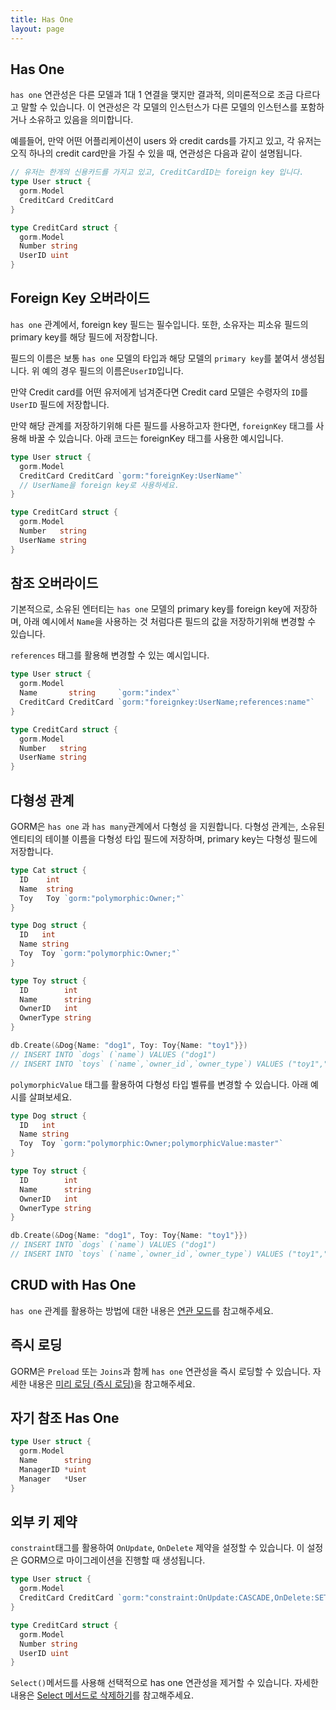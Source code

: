 ```yaml
---
title: Has One
layout: page
---
```


## Has One

`has one` 연관성은 다른 모델과 1대 1 연결을 맺지만 결과적, 의미론적으로 조금 다르다고 말할 수 있습니다. 이 연관성은 각 모델의 인스턴스가 다른 모델의 인스턴스를 포함하거나 소유하고 있음을 의미합니다.

예를들어, 만약 어떤 어플리케이션이 users 와 credit cards를 가지고 있고, 각 유저는 오직 하나의 credit card만을 가질 수 있을 때, 연관성은 다음과 같이 설명됩니다.

```go
// 유저는 한개의 신용카드를 가지고 있고, CreditCardID는 foreign key 입니다.
type User struct {
  gorm.Model
  CreditCard CreditCard
}

type CreditCard struct {
  gorm.Model
  Number string
  UserID uint
}
```

## Foreign Key 오버라이드

`has one` 관계에서, foreign key 필드는 필수입니다. 또한, 소유자는 피소유 필드의 primary key를 해당 필드에 저장합니다.

필드의 이름은 보통 `has one`  모델의 타입과  해당 모델의  `primary key`를 붙여서 생성됩니다. 위 예의 경우 필드의 이름은`UserID`입니다.

만약 Credit card를 어떤 유저에게 넘겨준다면 Credit card 모델은 수령자의 `ID`를  `UserID` 필드에 저장합니다.

만약 해당 관계를 저장하기위해 다른 필드를 사용하고자 한다면,  `foreignKey` 태그를 사용해 바꿀 수 있습니다. 아래 코드는 foreignKey 태그를 사용한 예시입니다.

```go
type User struct {
  gorm.Model
  CreditCard CreditCard `gorm:"foreignKey:UserName"`
  // UserName을 foreign key로 사용하세요.
}

type CreditCard struct {
  gorm.Model
  Number   string
  UserName string
}
```

## 참조 오버라이드

기본적으로, 소유된 엔터티는 `has one` 모델의 primary key를 foreign key에 저장하며, 아래 예시에서 `Name`을 사용하는 것 처럼다른 필드의 값을 저장하기위해 변경할 수 있습니다.

`references` 태그를 활용해 변경할 수 있는 예시입니다.

```go
type User struct {
  gorm.Model
  Name       string     `gorm:"index"`
  CreditCard CreditCard `gorm:"foreignkey:UserName;references:name"`
}

type CreditCard struct {
  gorm.Model
  Number   string
  UserName string
}
```

## 다형성 관계

GORM은  `has one` 과 `has many`관계에서 다형성 을 지원합니다. 다형성 관계는, 소유된 엔티티의 테이블 이름을 다형성 타입 필드에 저장하며, primary key는 다형성 필드에 저장합니다.

```go
type Cat struct {
  ID    int
  Name  string
  Toy   Toy `gorm:"polymorphic:Owner;"`
}

type Dog struct {
  ID   int
  Name string
  Toy  Toy `gorm:"polymorphic:Owner;"`
}

type Toy struct {
  ID        int
  Name      string
  OwnerID   int
  OwnerType string
}

db.Create(&Dog{Name: "dog1", Toy: Toy{Name: "toy1"}})
// INSERT INTO `dogs` (`name`) VALUES ("dog1")
// INSERT INTO `toys` (`name`,`owner_id`,`owner_type`) VALUES ("toy1","1","dogs")
```

`polymorphicValue` 태그를 활용하여 다형성 타입 벨류를 변경할 수 있습니다. 아래 예시를 살펴보세요.

```go
type Dog struct {
  ID   int
  Name string
  Toy  Toy `gorm:"polymorphic:Owner;polymorphicValue:master"`
}

type Toy struct {
  ID        int
  Name      string
  OwnerID   int
  OwnerType string
}

db.Create(&Dog{Name: "dog1", Toy: Toy{Name: "toy1"}})
// INSERT INTO `dogs` (`name`) VALUES ("dog1")
// INSERT INTO `toys` (`name`,`owner_id`,`owner_type`) VALUES ("toy1","1","master")
```

## CRUD with Has One

`has one` 관계를 활용하는 방법에 대한 내용은 [연관 모드](associations.html#Association-Mode)를 참고해주세요.

## 즉시 로딩

GORM은 `Preload` 또는 `Joins`과 함께 `has one` 연관성을 즉시 로딩할 수 있습니다. 자세한 내용은  [미리 로딩 (즉시 로딩)](preload.html)을 참고해주세요.

## 자기 참조 Has One

```go
type User struct {
  gorm.Model
  Name      string
  ManagerID *uint
  Manager   *User
}
```

## 외부 키 제약

`constraint`태그를 활용하여 `OnUpdate`, `OnDelete` 제약을 설정할 수 있습니다. 이 설정은 GORM으로 마이그레이션을 진행할 때 생성됩니다.

```go
type User struct {
  gorm.Model
  CreditCard CreditCard `gorm:"constraint:OnUpdate:CASCADE,OnDelete:SET NULL;"`
}

type CreditCard struct {
  gorm.Model
  Number string
  UserID uint
}
```

`Select()`메서드를 사용해 선택적으로 has one 연관성을 제거할 수 있습니다. 자세한 내용은 [Select 메서드로 삭제하기](associations.html#delete_with_select)를 참고해주세요.
